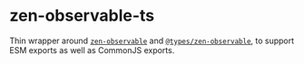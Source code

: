 # zen-observable-ts

Thin wrapper around [`zen-observable`](https://www.npmjs.com/package/zen-observable) and [`@types/zen-observable`](https://www.npmjs.com/package/@types/zen-observable), to support ESM exports as well as CommonJS exports.
